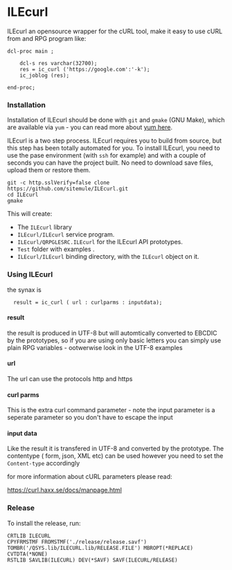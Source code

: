 # ILEcurl


ILEcurl an opensource wrapper for the cURL tool, make it easy to use cURL from and RPG program like:

```
dcl-proc main ;

    dcl-s res varchar(32700);
    res = ic_curl ('https://google.com':'-k');
    ic_joblog (res);

end-proc;
```



### Installation

Installation of ILEcurl should be done with `git` and `gmake` (GNU Make), which are available via `yum` - you can read more about [yum here](https://bitbucket.org/ibmi/opensource/src/master/docs/yum/).

ILEcurl is a two step process. ILEcurl requires you to build from source, but this step has been totally automated for you. To install ILEcurl, you need to use the pase environment (with `ssh` for example) and with a couple of seconds you can have the project built. No need to download save files, upload them or restore them.

```
git -c http.sslVerify=false clone https://github.com/sitemule/ILEcurl.git
cd ILEcurl
gmake
```

This will create:

* The `ILEcurl` library
* `ILEcurl/ILEcurl` service program.
* `ILEcurl/QRPGLESRC.ILEcurl` for the ILEcurl API prototypes.
* `Test` folder with examples .
* `ILEcurl/ILEcurl` binding directory, with the `ILEcurl` object on it.

### Using ILEcurl
the synax is 

```
  result = ic_curl ( url : curlparms : inputdata);
````
#### result
the result is produced in UTF-8 but will automtically converted to EBCDIC by the prototypes, so if
you are using only basic letters you can simply use plain RPG variables - ootwerwise look in the UTF-8 examples

#### url
The url can use the protocols http and https

#### curl parms 
This is the extra curl command parameter - note the input parameter is a seperate parameter so you don't 
have to escape the input

#### input data
Like the result it is transfered in UTF-8 and converted by the prototype. The contentype ( form, json, XML etc) can be used however you need to set the `Content-type`  accordingly

for more information about cURL parameters please read:

https://curl.haxx.se/docs/manpage.html


### Release
To install the release, run:
```
CRTLIB ILECURL
CPYFRMSTMF FROMSTMF('./release/release.savf') TOMBR('/QSYS.lib/ILECURL.lib/RELEASE.FILE') MBROPT(*REPLACE) CVTDTA(*NONE)
RSTLIB SAVLIB(ILECURL) DEV(*SAVF) SAVF(ILECURL/RELEASE)
